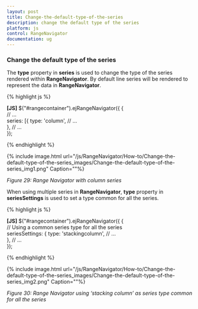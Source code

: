 ```yaml
---
layout: post
title: Change-the-default-type-of-the-series
description: change the default type of the series
platform: js
control: RangeNavigator
documentation: ug
---
```


### Change the default type of the series

The **type** property in **series** is used to change the type of the series rendered within **RangeNavigator**. By default line series will be rendered to represent the data in **RangeNavigator**.



{% highlight js %}

**[JS]**
$("#rangecontainer").ejRangeNavigator({
               {   
                   // ...              
                   series: [{
                        type: 'column',
                        // ...              
                      },
                  // ...             
               });


{% endhighlight %}



{% include image.html url="/js/RangeNavigator/How-to/Change-the-default-type-of-the-series_images/Change-the-default-type-of-the-series_img1.png" Caption=""%}

_Figure 29: Range Navigator with column series_



When using multiple series in **RangeNavigator**, **type** property in **seriesSettings** is used to set a type common for all the series.



{% highlight js %}

**[JS]**
$("#rangecontainer").ejRangeNavigator({
               {   
                   // Using a common series type for all the series              
                   seriesSettings: {
                        type: 'stackingcolumn',
                        // ...              
                      },
                  // ...             
               });


{% endhighlight %}

{% include image.html url="/js/RangeNavigator/How-to/Change-the-default-type-of-the-series_images/Change-the-default-type-of-the-series_img2.png" Caption=""%}

_Figure 30: Range Navigator using ‘stacking column’ as series type common for all the series_

